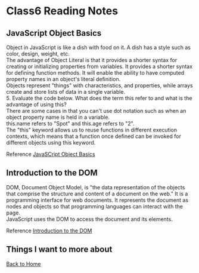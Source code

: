 # Class6 Reading Notes

## JavaScript Object Basics

Object in JavaScript is like a dish with food on it. A dish has a style such as color, design, weight, etc.  
The advantage of Object Literal is that it provides a shorter syntax for creating or initializing properties from variables. It provides a shorter syntax for defining function methods. It will enable the ability to have computed property names in an object's literal definition.  
Objects represent "things" with characteristics, and properties, while arrays create and store lists of data in a single variable.  
5. Evaluate the code below. What does the term this refer to and what is the advantage of using this?  
There are some cases in that you can't use dot notation such as when an object property name is held in a variable.  
this.name refers to "Spot" and this.age refers to "2".  
The "this" keyword allows us to reuse functions in different execution contexts, which means that a function once defined can be invoked for different objects using this keyword.

Reference [JavaSCript Object Basics](https://developer.mozilla.org/en-US/docs/Learn/JavaScript/Objects/Basics)

## Introduction to the DOM

DOM, Document Object Model, is "the data representation of the objects that comprise the structure and content of a document on the web." It is a programming interface for web documents. It represents the document as nodes and objects so that programming languages can interact with the page.  
JavaScript uses the DOM to access the document and its elements.

Reference [Introduction to the DOM](https://developer.mozilla.org/en-US/docs/Web/API/Document_Object_Model/Introduction)

## Things I want to more about



[Back to Home](../../README.md)
